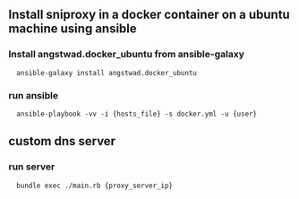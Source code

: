 ## Install sniproxy in a docker container on a ubuntu machine using ansible

### Install angstwad.docker_ubuntu from ansible-galaxy
```SHELL
  ansible-galaxy install angstwad.docker_ubuntu
```

### run ansible
```SHELL
  ansible-playbook -vv -i {hosts_file} -s docker.yml -u {user}
```

## custom dns server

### run server
```SHELL
  bundle exec ./main.rb {proxy_server_ip}
```